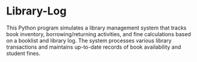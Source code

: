 # Library-Log
This Python program simulates a library management system that tracks book inventory, borrowing/returning activities, and fine calculations based on a booklist and library log. The system processes various library transactions and maintains up-to-date records of book availability and student fines.
